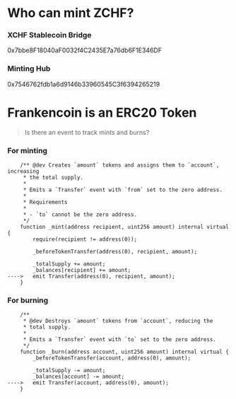 # Who can mint ZCHF?

### XCHF Stablecoin Bridge

0x7bbe8F18040aF0032f4C2435E7a76db6F1E346DF

### Minting Hub

0x7546762fdb1a6d9146b33960545C3f6394265219

# Frankencoin is an ERC20 Token

> Is there an event to track mints and burns?

### For minting

```
    /** @dev Creates `amount` tokens and assigns them to `account`, increasing
     * the total supply.
     *
     * Emits a `Transfer` event with `from` set to the zero address.
     *
     * Requirements
     *
     * - `to` cannot be the zero address.
     */
    function _mint(address recipient, uint256 amount) internal virtual {
        require(recipient != address(0));

        _beforeTokenTransfer(address(0), recipient, amount);

        _totalSupply += amount;
        _balances[recipient] += amount;
---->   emit Transfer(address(0), recipient, amount);
    }
```

### For burning

```
    /**
     * @dev Destroys `amount` tokens from `account`, reducing the
     * total supply.
     *
     * Emits a `Transfer` event with `to` set to the zero address.
     */
    function _burn(address account, uint256 amount) internal virtual {
        _beforeTokenTransfer(account, address(0), amount);

        _totalSupply -= amount;
        _balances[account] -= amount;
---->   emit Transfer(account, address(0), amount);
    }
```
